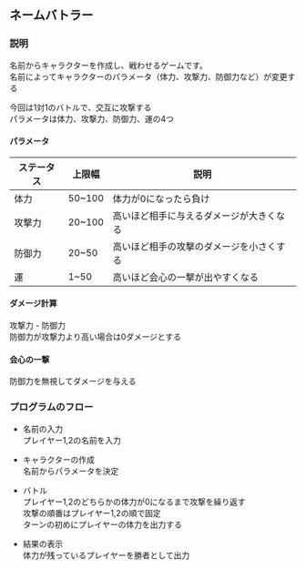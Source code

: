 ## ネームバトラー

### 説明
名前からキャラクターを作成し、戦わせるゲームです。  
名前によってキャラクターのパラメータ（体力、攻撃力、防御力など）が変更する

今回は1対1のバトルで、交互に攻撃する  
パラメータは体力、攻撃力、防御力、運の4つ


#### **パラメータ**
|ステータス|上限幅|説明|
|---|---|---|
|体力|50~100|体力が0になったら負け|
|攻撃力|20~100|高いほど相手に与えるダメージが大きくなる|
|防御力|20~50|高いほど相手の攻撃のダメージを小さくする|
|運|1~50|高いほど会心の一撃が出やすくなる|

#### **ダメージ計算**
攻撃力 - 防御力  
防御力が攻撃力より高い場合は0ダメージとする

#### **会心の一撃**
防御力を無視してダメージを与える


### プログラムのフロー
- 名前の入力  
プレイヤー1,2の名前を入力  

- キャラクターの作成  
名前からパラメータを決定  

- バトル  
プレイヤー1,2のどちらかの体力が0になるまで攻撃を繰り返す  
攻撃の順番はプレイヤー1,2の順で固定  
ターンの初めにプレイヤーの体力を出力する  

- 結果の表示  
体力が残っているプレイヤーを勝者として出力
